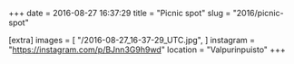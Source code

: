 +++
date = 2016-08-27 16:37:29
title = "Picnic spot"
slug = "2016/picnic-spot"

[extra]
images = [
    "/2016-08-27_16-37-29_UTC.jpg",
]
instagram = "https://instagram.com/p/BJnn3G9h9wd"
location = "Valpurinpuisto"
+++

